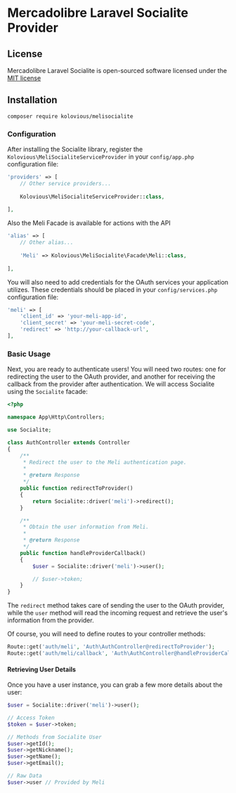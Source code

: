 # Mercadolibre Laravel Socialite Provider


## License

Mercadolibre Laravel Socialite is open-sourced software licensed under the [MIT license](http://opensource.org/licenses/MIT)

## Installation

    composer require kolovious/melisocialite

### Configuration

After installing the Socialite library, register the `Kolovious\MeliSocialiteServiceProvider` in your `config/app.php` configuration file:

```php
'providers' => [
    // Other service providers...
    
    Kolovious\MeliSocialiteServiceProvider::class,
    
],
```
Also the Meli Facade is available for actions with the API

```php
'alias' => [
    // Other alias...
    
    'Meli' => Kolovious\MeliSocialite\Facade\Meli::class,
    
],
```

You will also need to add credentials for the OAuth services your application utilizes. These credentials should be placed in your `config/services.php` configuration file:
```php
'meli' => [
    'client_id' => 'your-meli-app-id',
    'client_secret' => 'your-meli-secret-code',
    'redirect' => 'http://your-callback-url',
],
```
### Basic Usage

Next, you are ready to authenticate users! You will need two routes: one for redirecting the user to the OAuth provider, and another for receiving the callback from the provider after authentication. We will access Socialite using the `Socialite` facade:

```php
<?php

namespace App\Http\Controllers;

use Socialite;

class AuthController extends Controller
{
    /**
     * Redirect the user to the Meli authentication page.
     *
     * @return Response
     */
    public function redirectToProvider()
    {
        return Socialite::driver('meli')->redirect();
    }

    /**
     * Obtain the user information from Meli.
     *
     * @return Response
     */
    public function handleProviderCallback()
    {
        $user = Socialite::driver('meli')->user();

        // $user->token;
    }
}
```

The `redirect` method takes care of sending the user to the OAuth provider, while the `user` method will read the incoming request and retrieve the user's information from the provider.



Of course, you will need to define routes to your controller methods:

```php
Route::get('auth/meli', 'Auth\AuthController@redirectToProvider');
Route::get('auth/meli/callback', 'Auth\AuthController@handleProviderCallback');
```

#### Retrieving User Details

Once you have a user instance, you can grab a few more details about the user:

```php
$user = Socialite::driver('meli')->user();

// Access Token
$token = $user->token;

// Methods from Socialite User 
$user->getId();
$user->getNickname();
$user->getName();
$user->getEmail();

// Raw Data
$user->user // Provided by Meli

```

